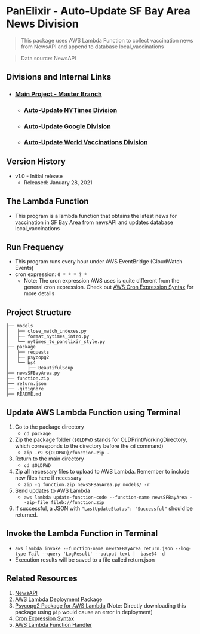 # PanElixir - Auto-Update SF Bay Area News  Division
> This package uses AWS Lambda Function to collect vaccination news from NewsAPI and append to database local_vaccinations

> Data source: NewsAPI

## **Divisions and Internal Links**
+ ### [Main Project - Master Branch](https://github.com/tonyliunyc/panelixir/tree/master)
    + ### [Auto-Update NYTimes Division](https://github.com/tonyliunyc/panelixir/tree/AutoUpdateNYTimes)
    + ### [Auto-Update Google Division](https://github.com/tonyliunyc/panelixir/tree/AutoUpdateGoogle)
    + ### [Auto-Update World Vaccinations Division](https://github.com/tonyliunyc/panelixir/tree/AutoUpdateWorldVaccinations)

## Version History
- v1.0 - Initial release 
    + Released: January 28, 2021

## The Lambda Function
- This program is a lambda function that obtains the latest news for vaccination in SF Bay Area from newsAPI and updates database local_vaccinations

## Run Frequency
- This program runs every hour under AWS EventBridge (CloudWatch Events)
- cron expression: `0 * * * ? *`    
    + Note: The cron expression AWS uses is quite different from the general cron expression. Check out [AWS Cron Expression Syntax](https://docs.aws.amazon.com/AmazonCloudWatch/latest/events/ScheduledEvents.html) for more details

## Project Structure
```
├── models
│   ├── close_match_indexes.py
│   ├── format_nytimes_intro.py
│   └── nytimes_to_panelixir_style.py
├── package
│   ├── requests
│   ├── psycopg2
│   └── bs4
│       ├── BeautifulSoup
├── newsSFBayArea.py
├── function.zip
├── return.json
├── .gitignore
├── README.md
```

## Update AWS Lambda Function using Terminal

[comment]: <> (1. Install awscli using pip )

[comment]: <> (    + `pip install awscli`)

[comment]: <> (2. Login to AWS in terminal. The access key ID and password can be found in AWS Credentials. For default region, use us-west-1)

[comment]: <> (    + `aws configure`)

[comment]: <> (3. Add additional packages to the package folder if necessary. If no new packages are added, skip to step 7.)

[comment]: <> (    + `pip install --target ./package [new-package]`)
1. Go to the package directory
    + `cd package`
5. Zip the package folder (`$OLDPWD` stands for OLDPrintWorkingDirectory, which corresponds to the directory before the `cd` command)
    + `zip -r9 ${OLDPWD}/function.zip .`
6. Return to the main directory
    + `cd $OLDPWD`
7. Zip all necessary files to upload to AWS Lambda. Remember to include new files here if necessary
    + `zip -g function.zip newsSFBayArea.py models/ -r`
8. Send updates to AWS Lambda
    + `aws lambda update-function-code --function-name newsSFBayArea --zip-file fileb://function.zip`
9. If successful, a JSON with `"LastUpdateStatus": "Successful"` should be returned.


## Invoke the Lambda Function in Terminal
+ `aws lambda invoke --function-name newsSFBayArea return.json --log-type Tail --query 'LogResult' --output text |  base64 -d`
+ Execution results will be saved to a file called return.json


## Related Resources
1. [NewsAPI](https://newsapi.org/)
3. [AWS Lambda Deployment Package](https://docs.aws.amazon.com/lambda/latest/dg/python-package.html)
4. [Psycopg2 Package for AWS Lambda](https://github.com/jkehler/awslambda-psycopg2) (Note: Directly downloading this package using `pip` would cause an error in deployment)
5. [Cron Expression Syntax](https://docs.aws.amazon.com/AmazonCloudWatch/latest/events/ScheduledEvents.html)
6. [AWS Lambda Function Handler](https://docs.aws.amazon.com/lambda/latest/dg/python-handler.html)
